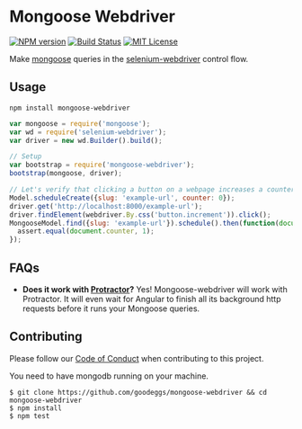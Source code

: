 # Mongoose Webdriver

[![NPM
version](http://img.shields.io/npm/v/mongoose-webdriver.svg?style=flat)](https://www.npmjs.org/package/mongoose-webdriver)
[![Build Status](http://img.shields.io/travis/goodeggs/mongoose-webdriver/master.svg?style=flat)](https://travis-ci.org/goodeggs/mongoose-webdriver)
[![MIT License](http://img.shields.io/badge/license-mit-blue.svg?style=flat)](https://github.com/goodeggs/mongoose-webdriver/blob/master/LICENSE.md)

Make [mongoose](http://mongoosejs.com/) queries in the [selenium-webdriver](http://docs.seleniumhq.org/projects/webdriver/) control flow.

## Usage

```
npm install mongoose-webdriver
```

```javascript
var mongoose = require('mongoose');
var wd = require('selenium-webdriver');
var driver = new wd.Builder().build();

// Setup
var bootstrap = require('mongoose-webdriver');
bootstrap(mongoose, driver);

// Let's verify that clicking a button on a webpage increases a counter in the database:
Model.scheduleCreate({slug: 'example-url', counter: 0});
driver.get('http://localhost:8000/example-url');
driver.findElement(webdriver.By.css('button.increment')).click();
MongooseModel.find({slug: 'example-url'}).schedule().then(function(document) {
  assert.equal(document.counter, 1);
});
```

## FAQs

- **Does it work with [Protractor](http://angular.github.io/protractor/)?**
  Yes! Mongoose-webdriver will work with Protractor. It will even wait for
  Angular to finish all its background http requests before it runs your
  Mongoose queries.

## Contributing

Please follow our [Code of Conduct](https://github.com/goodeggs/mongoose-webdriver/blob/master/CODE_OF_CONDUCT.md) when contributing to this project.

You need to have mongodb running on your machine.

```
$ git clone https://github.com/goodeggs/mongoose-webdriver && cd mongoose-webdriver
$ npm install
$ npm test
```

